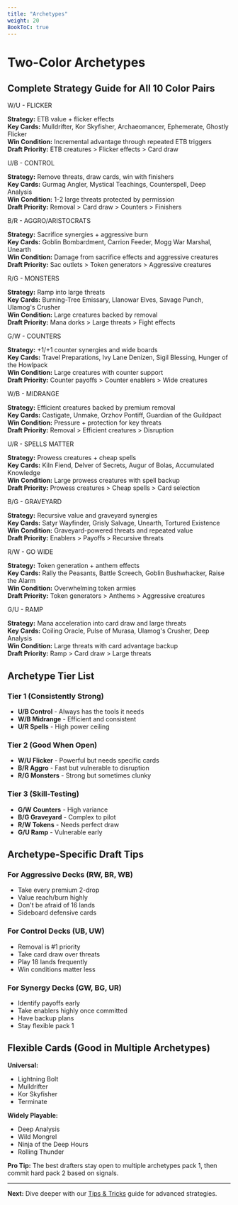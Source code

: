 ```yaml
---
title: "Archetypes"  
weight: 20
BookToC: true
---
```


# Two-Color Archetypes
## Complete Strategy Guide for All 10 Color Pairs

<div class="archetype-grid">

<div class="archetype-card">
<div class="archetype-name">W/U - FLICKER</div>
<div class="archetype-desc">

**Strategy:** ETB value + flicker effects  
**Key Cards:** Mulldrifter, Kor Skyfisher, Archaeomancer, Ephemerate, Ghostly Flicker  
**Win Condition:** Incremental advantage through repeated ETB triggers  
**Draft Priority:** ETB creatures > Flicker effects > Card draw

</div>
</div>

<div class="archetype-card">
<div class="archetype-name">U/B - CONTROL</div>
<div class="archetype-desc">

**Strategy:** Remove threats, draw cards, win with finishers  
**Key Cards:** Gurmag Angler, Mystical Teachings, Counterspell, Deep Analysis  
**Win Condition:** 1-2 large threats protected by permission  
**Draft Priority:** Removal > Card draw > Counters > Finishers

</div>
</div>

<div class="archetype-card">
<div class="archetype-name">B/R - AGGRO/ARISTOCRATS</div>
<div class="archetype-desc">

**Strategy:** Sacrifice synergies + aggressive burn  
**Key Cards:** Goblin Bombardment, Carrion Feeder, Mogg War Marshal, Unearth  
**Win Condition:** Damage from sacrifice effects and aggressive creatures  
**Draft Priority:** Sac outlets > Token generators > Aggressive creatures

</div>
</div>

<div class="archetype-card">
<div class="archetype-name">R/G - MONSTERS</div>
<div class="archetype-desc">

**Strategy:** Ramp into large threats  
**Key Cards:** Burning-Tree Emissary, Llanowar Elves, Savage Punch, Ulamog's Crusher  
**Win Condition:** Large creatures backed by removal  
**Draft Priority:** Mana dorks > Large threats > Fight effects

</div>
</div>

<div class="archetype-card">
<div class="archetype-name">G/W - COUNTERS</div>
<div class="archetype-desc">

**Strategy:** +1/+1 counter synergies and wide boards  
**Key Cards:** Travel Preparations, Ivy Lane Denizen, Sigil Blessing, Hunger of the Howlpack  
**Win Condition:** Large creatures with counter support  
**Draft Priority:** Counter payoffs > Counter enablers > Wide creatures

</div>
</div>

<div class="archetype-card">
<div class="archetype-name">W/B - MIDRANGE</div>
<div class="archetype-desc">

**Strategy:** Efficient creatures backed by premium removal  
**Key Cards:** Castigate, Unmake, Orzhov Pontiff, Guardian of the Guildpact  
**Win Condition:** Pressure + protection for key threats  
**Draft Priority:** Removal > Efficient creatures > Disruption

</div>
</div>

<div class="archetype-card">
<div class="archetype-name">U/R - SPELLS MATTER</div>
<div class="archetype-desc">

**Strategy:** Prowess creatures + cheap spells  
**Key Cards:** Kiln Fiend, Delver of Secrets, Augur of Bolas, Accumulated Knowledge  
**Win Condition:** Large prowess creatures with spell backup  
**Draft Priority:** Prowess creatures > Cheap spells > Card selection

</div>
</div>

<div class="archetype-card">
<div class="archetype-name">B/G - GRAVEYARD</div>
<div class="archetype-desc">

**Strategy:** Recursive value and graveyard synergies  
**Key Cards:** Satyr Wayfinder, Grisly Salvage, Unearth, Tortured Existence  
**Win Condition:** Graveyard-powered threats and repeated value  
**Draft Priority:** Enablers > Payoffs > Recursive threats

</div>
</div>

<div class="archetype-card">
<div class="archetype-name">R/W - GO WIDE</div>
<div class="archetype-desc">

**Strategy:** Token generation + anthem effects  
**Key Cards:** Rally the Peasants, Battle Screech, Goblin Bushwhacker, Raise the Alarm  
**Win Condition:** Overwhelming token armies  
**Draft Priority:** Token generators > Anthems > Aggressive creatures

</div>
</div>

<div class="archetype-card">
<div class="archetype-name">G/U - RAMP</div>
<div class="archetype-desc">

**Strategy:** Mana acceleration into card draw and large threats  
**Key Cards:** Coiling Oracle, Pulse of Murasa, Ulamog's Crusher, Deep Analysis  
**Win Condition:** Large threats with card advantage backup  
**Draft Priority:** Ramp > Card draw > Large threats

</div>
</div>

</div>

## Archetype Tier List

### Tier 1 (Consistently Strong)
- **U/B Control** - Always has the tools it needs
- **W/B Midrange** - Efficient and consistent  
- **U/R Spells** - High power ceiling

### Tier 2 (Good When Open)
- **W/U Flicker** - Powerful but needs specific cards
- **B/R Aggro** - Fast but vulnerable to disruption
- **R/G Monsters** - Strong but sometimes clunky

### Tier 3 (Skill-Testing)
- **G/W Counters** - High variance 
- **B/G Graveyard** - Complex to pilot
- **R/W Tokens** - Needs perfect draw
- **G/U Ramp** - Vulnerable early

## Archetype-Specific Draft Tips

### For Aggressive Decks (RW, BR, WB)
- Take every premium 2-drop
- Value reach/burn highly  
- Don't be afraid of 16 lands
- Sideboard defensive cards

### For Control Decks (UB, UW)
- Removal is #1 priority
- Take card draw over threats
- Play 18 lands frequently
- Win conditions matter less

### For Synergy Decks (GW, BG, UR)
- Identify payoffs early
- Take enablers highly once committed  
- Have backup plans
- Stay flexible pack 1

## Flexible Cards (Good in Multiple Archetypes)

**Universal:**
- Lightning Bolt
- Mulldrifter  
- Kor Skyfisher
- Terminate

**Widely Playable:**
- Deep Analysis
- Wild Mongrel
- Ninja of the Deep Hours
- Rolling Thunder

<div class="priority-section">
<strong>Pro Tip:</strong> The best drafters stay open to multiple archetypes pack 1, then commit hard pack 2 based on signals.
</div>

---

**Next:** Dive deeper with our [Tips & Tricks](tips-tricks) guide for advanced strategies.